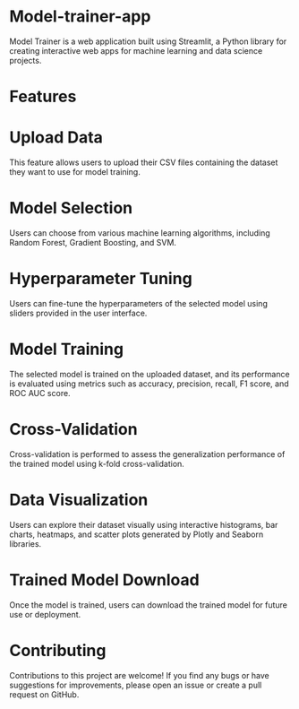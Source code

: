 # Model-trainer-app

Model Trainer is a web application built using Streamlit, a Python library for creating interactive web apps for machine learning and data science projects.

# Features

# Upload Data
This feature allows users to upload their CSV files containing the dataset they want to use for model training.

# Model Selection
Users can choose from various machine learning algorithms, including Random Forest, Gradient Boosting, and SVM.

# Hyperparameter Tuning
Users can fine-tune the hyperparameters of the selected model using sliders provided in the user interface.

# Model Training
The selected model is trained on the uploaded dataset, and its performance is evaluated using metrics such as accuracy, precision, recall, F1 score, and ROC AUC score.

# Cross-Validation
Cross-validation is performed to assess the generalization performance of the trained model using k-fold cross-validation.

# Data Visualization
Users can explore their dataset visually using interactive histograms, bar charts, heatmaps, and scatter plots generated by Plotly and Seaborn libraries.

# Trained Model Download
Once the model is trained, users can download the trained model for future use or deployment.

# Contributing
Contributions to this project are welcome! If you find any bugs or have suggestions for improvements, please open an issue or create a pull request on GitHub.
